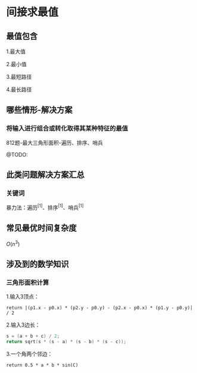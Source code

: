 # 间接求最值

## 最值包含

1.最大值

2.最小值

3.最短路径

4.最长路径

## 哪些情形-解决方案

### 将输入进行组合或转化取得其某种特征的最值

812题-最大三角形面积-遍历、排序、哨兵

@TODO:

## 此类问题解决方案汇总

### 关键词

暴力法：遍历<sup>[1]</sup>、排序<sup>[1]</sup>、哨兵<sup>[1]</sup>



## 常见最优时间复杂度

$O(n ^ {3})$

## 涉及到的数学知识

### 三角形面积计算

1.输入3顶点：

`return |(p1.x - p0.x) * (p2.y - p0.y) - (p2.x - p0.x) * (p1.y - p0.y)| / 2`

2.输入3边长：

``` c
s = (a + b + c) / 2;
return sqrt(s * (s - a) * (s - b) * (s - c));
```

3.一个角两个邻边：

`return 0.5 * a * b * sin(C)`
